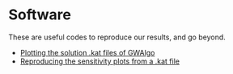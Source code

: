 # Software
These are useful codes to reproduce our results, and go beyond. 
 - [Plotting the solution .kat files of GWAlgo](plotting)
 - [Reproducing the sensitivity plots from a .kat file](sensitivity)

